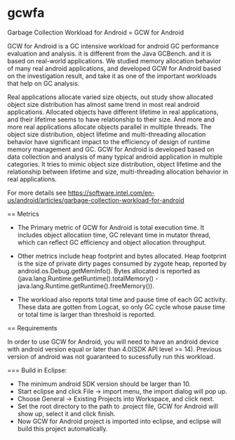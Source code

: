 # gcwfa
Garbage Collection Workload for Android
= GCW for Android

GCW for Android is a GC intensive workload for android GC performance evaluation and analysis. it is different from the Java GCBench. and it is based on real-world applications. We studied memory allocation behavior of many real android applications, and developed GCW for Android based on the investigation result, and take it as one of the important workloads that help on GC analysis.

Real applications allocate varied size objects, out study show allocated object size distribution has almost same trend in most real android applications. Allocated objects have different lifetime in real applications, and their lifetime seems to have relationship to their size. And more and more real applications allocate objects parallel in multiple threads. The object size distribution, object lifetime and multi-threading allocation behavior have significant impact to the efficiency of design of runtime memory management and GC. GCW for Android is developed based on data collection and analysis of many typical android application in multiple categories. It tries to mimic object size distribution, object lifetime and the relationship between lifetime and size, multi-threading allocation behavior in real applications.

For more details see https://software.intel.com/en-us/android/articles/garbage-collection-workload-for-android

== Metrics

* The Primary metric of GCW for Android is total execution time.
  It includes object allocation time, GC relevant time in mutator thread, which can reflect GC efficiency and object allocation throughput.

* Other metrics include heap footprint and bytes allocated.
  Heap footprint is the size of private dirty pages consumed by zygote heap, reported by android.os.Debug.getMemInfo().
  Bytes allocated is reported as (java.lang.Runtime.getRuntime().totalMemory() - java.lang.Runtime.getRuntime().freeMemory()).

* The workload also reports total time and pause time of each GC activity.
  These data are gotten from Logcat, so only GC cycle whose pause time or total time is larger than threshold is reported.

== Requirements

In order to use GCW for Android, you will need to have an android device with android version equal or later than 4.0(SDK API level >= 14). Previous version of android was not guaranteed to sucessfully run this workload.

=== Build in Eclipse:
* The minimum android SDK version should be larger than 10.
* Start eclipse and click File -> import menu, the import dialog will pop up.
* Choose General -> Existing Projects into Workspace, and click next.
* Set the root directory to the path to .project file, GCW for Android will show up, select it and click finish.
* Now GCW for Android project is imported into eclipse, and eclipse will build this project automatically.


